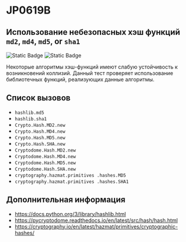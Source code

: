 # JP0619B
## Использование небезопасных хэш функций `md2`, `md4`, `md5`, or `sha1`

![Static Badge](https://img.shields.io/badge/%D0%A1%D1%82%D0%B5%D0%BF%D0%B5%D0%BD%D1%8C%20%D0%BA%D1%80%D0%B8%D1%82%D0%B8%D1%87%D0%BD%D0%BE%D1%81%D1%82%D0%B8-%D1%81%D1%80%D0%B5%D0%B4%D0%BD%D1%8F%D1%8F-orange?style=for-the-badge)
![Static Badge](https://img.shields.io/badge/%D0%94%D0%BE%D1%81%D1%82%D0%BE%D0%B2%D0%B5%D1%80%D0%BD%D0%BE%D1%81%D1%82%D1%8C%20%D0%BE%D0%BF%D1%80%D0%B5%D0%B4%D0%B5%D0%BB%D0%B5%D0%BD%D0%B8%D1%8F-%D0%B2%D1%8B%D1%81%D0%BE%D0%BA%D0%B0%D1%8F-crimson?style=for-the-badge)

Некоторые алгоритмы хэш-функций имеют слабую устойчивость к возникновений коллизий. Данный тест проверяет использование библиотечных функций, реализующих данные алгоритмы.

## Список вызовов

* `hashlib.md5`
* `hashlib.sha1`
* `Crypto.Hash.MD2.new`
* `Crypto.Hash.MD4.new`
* `Crypto.Hash.MD5.new`
* `Crypto.Hash.SHA.new`
* `Cryptodome.Hash.MD2.new`
* `Cryptodome.Hash.MD4.new`
* `Cryptodome.Hash.MD5.new`
* `Cryptodome.Hash.SHA.new`
* `cryptography.hazmat.primitives .hashes.MD5`
* `cryptography.hazmat.primitives .hashes.SHA1`

## Дополнительная информация

* <https://docs.python.org/3/library/hashlib.html>
* <https://pycryptodome.readthedocs.io/en/latest/src/hash/hash.html>
* <https://cryptography.io/en/latest/hazmat/primitives/cryptographic-hashes/>
